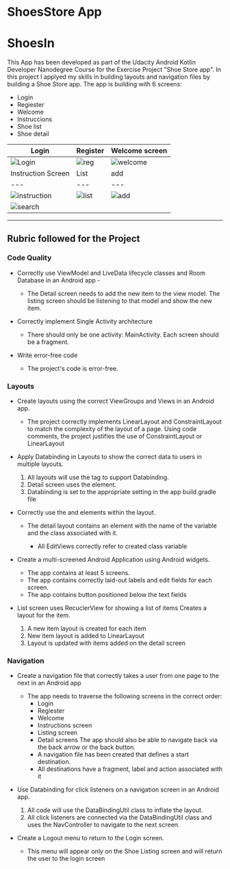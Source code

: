 # ShoesStore App
# ShoesIn

This App has been developed as part of the Udacity Android Kotlin Developer Nanodegree Course for the Exercise Project "Shoe Store app". In this project I applyed my skills in building layouts and navigation files by building a Shoe Store app. The app is building with 6 screens:

* Login
* Regiester
* Welcome
* Instruccions
* Shoe list
* Shoe detail

|Login|Register|Welcome screen |
|---|---|---|
|![Login](https://github.com/MhmdIbrahim1/ShoesStore_NewVersion/assets/107378571/fb5d9965-9530-4171-be83-416dd7ffaa68)|![reg](https://github.com/MhmdIbrahim1/ShoesStore_NewVersion/assets/107378571/55d32078-abec-4288-a42d-0a05406f9400)|![welcome](https://github.com/MhmdIbrahim1/ShoesStore_NewVersion/assets/107378571/4d8080ab-c551-495e-8998-713bb57a3e9b)
|Instruction Screen|List|add|search|
|---|---|---|---|
|![instruction](https://github.com/MhmdIbrahim1/ShoesStore_NewVersion/assets/107378571/21ea30e6-227a-4055-bf4b-f9afc3a6fa39)|![list](https://github.com/MhmdIbrahim1/ShoesStore_NewVersion/assets/107378571/3bbcf2b0-3629-49a6-8bf3-e1bd48268fbc)|![add](https://github.com/MhmdIbrahim1/ShoesStore_NewVersion/assets/107378571/05ec632f-97e1-4afd-8309-b61381b224cb)
|![search](https://github.com/MhmdIbrahim1/ShoesStore_NewVersion/assets/107378571/87d949cb-8361-47ef-81a7-e201f0124f4f)
---

## Rubric followed for the Project

### Code Quality

* Correctly use ViewModel and LiveData lifecycle classes and Room Database in an Android app -
	* The Detail screen needs to add the new item to the view model. The listing screen should be listening to that model and show the new item.

* Correctly implement Single Activity architecture
	* There should only be one activity: MainActivity. Each screen should be a fragment.

* Write error-free code
	* The project's code is error-free.

### Layouts
      
* Create layouts using the correct ViewGroups and Views in an Android app.
	* The project correctly implements LinearLayout and ConstraintLayout to match the complexity of the layout of a page. Using code comments, the project justifies the use of ConstraintLayout or LinearLayout

* Apply Databinding in Layouts to show the correct data to users in multiple layouts.
	1. All layouts will use the <layout> tag to support Databinding.
	2. Detail screen uses the <data> element.
	3. Databinding is set to the appropriate setting in the app build.gradle file 

* Correctly use the <data> and <variable> elements within the layout.
	* The detail layout contains an <data> element with the name of the variable and the class associated with it.
		* All EditViews correctly refer to created class variable

* Create a multi-screened Android Application using Android widgets.
	* The app contains at least 5 screens.
	* The app contains correctly laid-out labels and edit fields for each screen.
	* The app contains button positioned below the text fields

* List screen uses RecuclerView  for showing a list of items
Creates a layout for the item.
	1. A new item layout is created for each item
	2. New item layout is added to LinearLayout
	3. Layout is updated with items added on the detail screen


### Navigation

* Create a navigation file that correctly takes a user from one page to the next in an Android app
	* The app needs to traverse the following screens in the correct order:
      	* Login
        * Regiester
      	* Welcome
      	* Instructions screen
      	* Listing screen
      	* Detail screens
            The app should also be able to navigate back via the back arrow or the back button.
      	* A navigation file has been created that defines a start destination.
      	* All destinations have a fragment, label and action associated with it

* Use Databinding for click listeners on a navigation screen in an Android app.
	1. All code will use the DataBindingUtil class to inflate the layout.
	2. All click listeners are connected via the DataBindingUtil class and uses the NavController to navigate to the next screen.   

* Create a Logout menu to return to the Login screen.
	* This menu will appear only on the Shoe Listing screen and will return the user to the login screen
     
